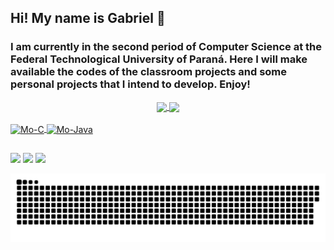 ## Hi! My name is Gabriel 👋
### I am currently in the second period of Computer Science at the Federal Technological University of Paraná. Here I will make available the codes of the classroom projects and some personal projects that I intend to develop. Enjoy!
<div align="center">
  <a href="https://github.com/AlessiPG">
  <img align="center" height="160em" src="https://github-readme-stats.vercel.app/api/top-langs/?username=AlessiPG&layout=compact&langs_count=7&theme=radical"/>
  <img align="center" height="160em" src="https://github-readme-stats.vercel.app/api?username=AlessiPG&show_icons=true&theme=radical&count_private=true"/>
</div>
<div style="display: inline_block"><br>
  <img align="center" alt="Mo-C" height="30" width="40" src="https://icongr.am/devicon/c-original.svg?size=128&color=currentColor">
  <img align="center" alt="Mo-Java" height="30" width="40" src="https://img.icons8.com/color/48/000000/java-coffee-cup-logo--v1.png"/>
</div>

##
<div> 
<a href = "https://www.linkedin.com/in/gabriel-alessi-posonski-67ab2a261/"><img src="https://img.shields.io/badge/Linkedin-0078D4?style=for-the-badge&logo=linkedin&logoColor=white"></a>
<a href="https://www.instagram.com/gb.alessi" target="_blank"><img src="https://img.shields.io/badge/-Instagram-%23E4405F?style=for-the-badge&logo=instagram&logoColor=white" target="_blank"></a>
<a href = "mailto:gabriel.alessip@gmail.com"><img src="https://img.shields.io/badge/Microsoft_Outlook-0078D4?style=for-the-badge&logo=microsoft-outlook&logoColor=white"></a>

  ![Snake animation](https://github.com/mosaviczki/mosaviczki/blob/output/github-contribution-grid-snake.svg)
 
</div>
